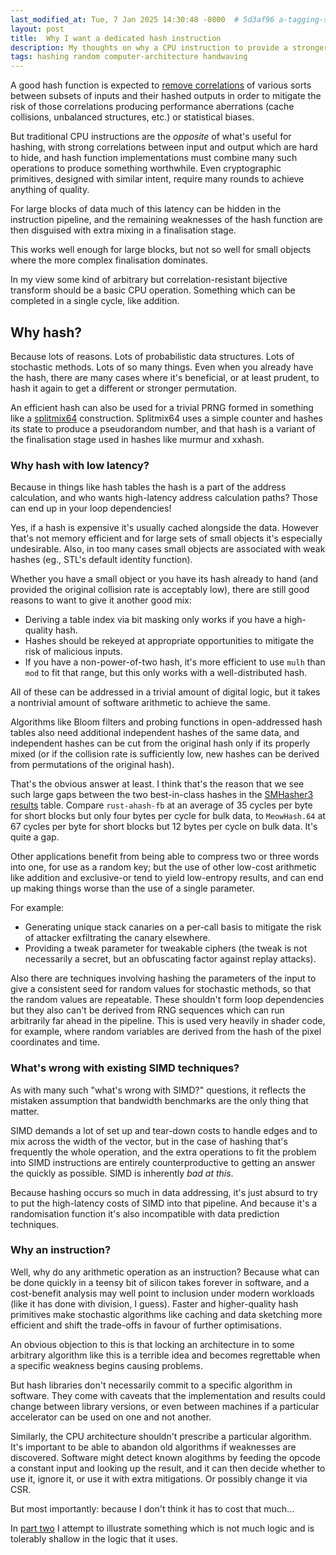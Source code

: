 ```yaml
---
last_modified_at: Tue, 7 Jan 2025 14:30:48 -0800  # 5d3af96 a-tagging-system
layout: post
title:  Why I want a dedicated hash instruction
description: My thoughts on why a CPU instruction to provide a stronger hash operation in one cycle would benefit software performance.
tags: hashing random computer-architecture handwaving
---
```

A good hash function is expected to [remove correlations][correlation immunity]
of various sorts between subsets of inputs and their hashed outputs in order to
mitigate the risk of those correlations producing performance aberrations
(cache collisions, unbalanced structures, etc.) or statistical biases.

But traditional CPU instructions are the *opposite* of what's useful for hashing,
with strong correlations between input and output which are hard to hide, and
hash function implementations must combine many such operations to produce
something worthwhile.  Even cryptographic primitives, designed with similar
intent, require many rounds to achieve anything of quality.

For large blocks of data much of this latency can be hidden in the instruction
pipeline, and the remaining weaknesses of the hash function are then disguised
with extra mixing in a finalisation stage.

This works well enough for large blocks, but not so well for small objects
where the more complex finalisation dominates.

In my view some kind of arbitrary but correlation-resistant bijective transform
should be a basic CPU operation.  Something which can be completed in a single
cycle, like addition.

## Why hash?

Because lots of reasons.  Lots of probabilistic data structures.  Lots of
stochastic methods.  Lots of so many things.  Even when you already have the
hash, there are many cases where it's beneficial, or at least prudent, to hash
it again to get a different or stronger permutation.

An efficient hash can also be used for a trivial PRNG formed in something like
a [splitmix64][] construction.  Splitmix64 uses a simple counter and hashes its
state to produce a pseudorandom number, and that hash is a variant of the
finalisation stage used in hashes like murmur and xxhash.

### Why hash with low latency?

Because in things like hash tables the hash is a part of the address
calculation, and who wants high-latency address calculation paths?  Those can
end up in your loop dependencies!

Yes, if a hash is expensive it's usually cached alongside the data.  However
that's not memory efficient and for large sets of small objects it's
especially undesirable.  Also, in too many cases small objects are associated
with weak hashes (eg., STL's default identity function).

Whether you have a small object or you have its hash already to hand (and
provided the original collision rate is acceptably low), there are still good
reasons to want to give it another good mix:
 * Deriving a table index via bit masking only works if you have a high-quality
   hash.
 * Hashes should be rekeyed at appropriate opportunities to mitigate the risk
   of malicious inputs.
 * If you have a non-power-of-two hash, it's more efficient to use `mulh` than
   `mod` to fit that range, but this only works with a well-distributed hash.

All of these can be addressed in a trivial amount of digital logic, but it
takes a nontrivial amount of software arithmetic to achieve the same.

Algorithms like Bloom filters and probing functions in open-addressed hash
tables also need additional independent hashes of the same data, and
independent hashes can be cut from the original hash only if its properly
mixed (or if the collision rate is sufficiently low, new hashes can be derived
from permutations of the original hash).

That's the obvious answer at least.  I think that's the reason that we see
such large gaps between the two best-in-class hashes in the [SMHasher3 results][]
table.  Compare `rust-ahash-fb` at an average of 35 cycles per byte for short
blocks but only four bytes per cycle for bulk data, to `MeowHash.64` at 67
cycles per byte for short blocks but 12 bytes per cycle on bulk data.  It's
quite a gap.

Other applications benefit from being able to compress two or three words into
one, for use as a random key; but the use of other low-cost arithmetic like
addition and exclusive-or tend to yield low-entropy results, and can end up
making things worse than the use of a single parameter.

For example:
 * Generating unique stack canaries on a per-call basis to mitigate the risk of
   attacker exfiltrating the canary elsewhere.
 * Providing a tweak parameter for tweakable ciphers (the tweak is not
   necessarily a secret, but an obfuscating factor against replay attacks).

Also there are techniques involving hashing the parameters of the input to give
a consistent seed for random values for stochastic methods, so that the random
values are repeatable.  These shouldn't form loop dependencies but they also
can't be derived from RNG sequences which can run arbitrarily far ahead in the
pipeline.  This is used very heavily in shader code, for example, where random
variables are derived from the hash of the pixel coordinates and time.

### What's wrong with existing SIMD techniques?

As with many such "what's wrong with SIMD?" questions, it reflects the
mistaken assumption that bandwidth benchmarks are the only thing that
matter.

SIMD demands a lot of set up and tear-down costs to handle edges and to mix across the width of the vector, but in
the case of hashing that's frequently the whole operation, and the extra
operations to fit the problem into SIMD instructions are entirely counterproductive to getting an
answer the quickly as possible.  SIMD is
inherently _bad at this_.

Because hashing occurs so much in data addressing, it's just absurd to
try to put the high-latency costs of SIMD into that pipeline.  And
because it's a randomisation function it's also incompatible with data
prediction techniques.

### Why an instruction?

Well, why do any arithmetic operation as an instruction?  Because what can be
done quickly in a teensy bit of silicon takes forever in software, and a
cost-benefit analysis may well point to inclusion under modern workloads (like
it has done with division, I guess).  Faster and higher-quality hash primitives
make stochastic algorithms like caching and data sketching more efficient and
shift the trade-offs in favour of further optimisations.

An obvious objection to this is that locking an architecture in to some
arbitrary algorithm like this is a terrible idea and becomes regrettable when a
specific weakness begins causing problems.

But hash libraries don't necessarily commit to a specific algorithm in
software.  They come with caveats that the implementation and results could
change between library versions, or even between machines if a particular
accelerator can be used on one and not another.

Similarly, the CPU architecture shouldn't prescribe a particular algorithm.
It's important to be able to abandon old algorithms if weaknesses are
discovered.  Software might detect known alogithms by feeding the opcode a
constant input and looking up the result, and it can then decide whether to use
it, ignore it, or use it with extra mitigations.  Or possibly change it via
CSR.

But most importantly: because I don't think it has to cost that much...

In [part two][] I attempt to illustrate something which is not much logic and
is tolerably shallow in the logic that it uses.

[part two]: /a-reasonably-effective-hash-instruction/
[correlation immunity]: https://en.wikipedia.org/wiki/Correlation_immunity
[de Bruijn sequence]: https://en.wikipedia.org/wiki/de_Bruijn_sequence
[substitution-permutation network]: https://en.wikipedia.org/wiki/Substitution-permutation_network
[water memory]: https://en.wikipedia.org/wiki/water_memory
[SMHasher3]: https://gitlab.com/fwojcik/smhasher3
[SMHasher3 results]: https://gitlab.com/fwojcik/smhasher3/-/blob/main/results/README.md#passing-hashes
[splitmix64]: https://rosettacode.org/wiki/Pseudo-random_numbers/Splitmix64
[dieharder]: https://webhome.phy.duke.edu/~rgb/General/dieharder.php
[TestU01]: https://github.com/umontreal-simul/TestU01-2009/
[PractRand]: https://pracrand.sourceforge.net/PractRand.txt
